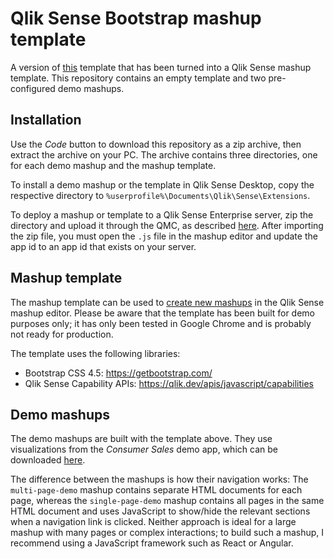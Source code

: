 # Qlik Sense Bootstrap mashup template

A version of [this](https://getbootstrap.com/docs/4.5/examples/dashboard/) template that has been turned into a Qlik Sense mashup template.
This repository contains an empty template and two pre-configured demo mashups.

## Installation

Use the _Code_ button to download this repository as a zip archive, then extract the archive on your PC.
The archive contains three directories, one for each demo mashup and the mashup template.

To install a demo mashup or the template in Qlik Sense Desktop, copy the respective directory to `%userprofile%\Documents\Qlik\Sense\Extensions`.

To deploy a mashup or template to a Qlik Sense Enterprise server, zip the directory and upload it through the QMC, as described [here](https://help.qlik.com/en-US/sense-developer/September2020/Subsystems/Extensions/Content/Sense_Extensions/Howtos/deploy-extensions.htm#anchor-2).
After importing the zip file, you must open the `.js` file in the mashup editor and update the app id to an app id that exists on your server.

## Mashup template

The mashup template can be used to [create new mashups](https://help.qlik.com/en-US/sense-developer/June2020/Subsystems/Dev-Hub/Content/Sense_Dev-Hub/Howtos/dev-hub-mashups-getting-started.htm) in the Qlik Sense mashup editor.
Please be aware that the template has been built for demo purposes only; it has only been tested in Google Chrome and is probably not ready for production.

The template uses the following libraries:

- Bootstrap CSS 4.5: https://getbootstrap.com/
- Qlik Sense Capability APIs: https://qlik.dev/apis/javascript/capabilities

## Demo mashups

The demo mashups are built with the template above.
They use visualizations from the _Consumer Sales_ demo app, which can be downloaded [here](https://demos.qlik.com/qliksense/ConsumerGoodsSales).

The difference between the mashups is how their navigation works:
The `multi-page-demo` mashup contains separate HTML documents for each page, whereas the `single-page-demo` mashup contains all pages in the same HTML document and uses JavaScript to show/hide the relevant sections when a navigation link is clicked.
Neither approach is ideal for a large mashup with many pages or complex interactions; to build such a mashup, I recommend using a JavaScript framework such as React or Angular.
